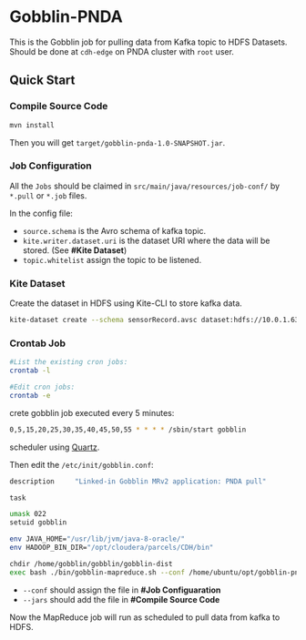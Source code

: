 # Gobblin-PNDA

This is the Gobblin job for pulling data from Kafka topic to HDFS Datasets. Should be done at `cdh-edge` on PNDA cluster with `root` user.

## Quick Start

### Compile Source Code

```bash
mvn install
```

Then you will get `target/gobblin-pnda-1.0-SNAPSHOT.jar`.

### Job Configuration

All the `Jobs` should be claimed in `src/main/java/resources/job-conf/` by `*.pull` or `*.job` files.

In the config file:

- `source.schema` is the Avro schema of kafka topic.
- `kite.writer.dataset.uri` is the dataset URI where the data will be stored. (See **#Kite Dataset**)
- `topic.whitelist` assign the topic to be listened.

### Kite Dataset

Create the dataset in HDFS using Kite-CLI to store kafka data.

```bash
kite-dataset create --schema sensorRecord.avsc dataset:hdfs://10.0.1.63:8020/user/pnda/PNDA_datasets/datasets/kafka/depa_raw --partition-by partition.json
```

### Crontab Job

```bash
#List the existing cron jobs:
crontab -l

#Edit cron jobs:
crontab -e
```

crete gobblin job executed every 5 minutes:

```bash
0,5,15,20,25,30,35,40,45,50,55 * * * * /sbin/start gobblin
```

scheduler using [Quartz](http://www.quartz-scheduler.org/documentation/quartz-2.2.x/examples/Example3.html).

Then edit the `/etc/init/gobblin.conf`:

```bash
description     "Linked-in Gobblin MRv2 application: PNDA pull"

task

umask 022
setuid gobblin

env JAVA_HOME="/usr/lib/jvm/java-8-oracle/"
env HADOOP_BIN_DIR="/opt/cloudera/parcels/CDH/bin"

chdir /home/gobblin/gobblin/gobblin-dist
exec bash ./bin/gobblin-mapreduce.sh --conf /home/ubuntu/opt/gobblin-pnda/src/main/resources/job-conf/depa-hdfs.pull --workdir "/user/gobblin/work" --jars $(ls lib/*.jar | grep -v -E '(hive-exec|hadoop)' | tr '\n' ',')/home/ubuntu/opt/gobblin-pnda/target/gobblin-pnda-1.0-SNAPSHOT.jar
```

- `--conf` should assign the file in **#Job Configuaration**
- `--jars` should add the file in **#Compile Source Code**

Now the MapReduce job will run as scheduled to pull data from kafka to HDFS.